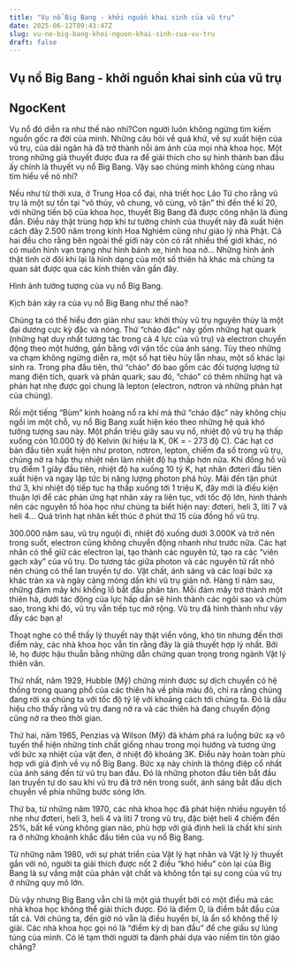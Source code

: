 ```yaml
---
title: "Vụ nổ Big Bang - khởi nguồn khai sinh của vũ trụ"
date: 2025-06-12T09:43:47Z
slug: vu-no-big-bang-khoi-nguon-khai-sinh-cua-vu-tru
draft: false
---
```


## Vụ nổ Big Bang - khởi nguồn khai sinh của vũ trụ

## NgocKent

Vụ nổ đó diễn ra như thế nào nhỉ?Con người luôn không ngừng tìm kiếm nguồn gốc ra đời của mình. Những câu hỏi về quá khứ, về sự xuất hiện của vũ trụ, của dải ngân hà đã trở thành nỗi ám ảnh của mọi nhà khoa học. Một trong những giả thuyết được đưa ra để giải thích cho sự hình thành ban đầu ấy chính là thuyết vụ nổ Big Bang. Vậy sao chúng mình không cùng nhau tìm hiểu về nó nhỉ?


Nếu như từ thời xưa, ở Trung Hoa cổ đại, nhà triết học Lão Tử cho rằng vũ trụ là một sự tồn tại “vô thủy, vô chung, vô cùng, vô tận” thì đến thế kỉ 20, với những tiến bộ của khoa học, thuyết Big Bang đã được công nhận là đúng đắn. Điều này thật trùng hợp khi tư tưởng chính của thuyết này đã xuất hiện cách đây 2.500 năm trong kinh Hoa Nghiêm cũng như giáo lý nhà Phật. Cả hai đều cho rằng bên ngoài thế giới này còn có rất nhiều thế giới khác, nó có muôn hình vạn trạng như hình bánh xe, hình hoa nở… Những hình ảnh thật tình cờ đôi khi lại là hình dạng của một số thiên hà khác mà chúng ta quan sát được qua các kính thiên văn gần đây.



Hình ảnh tưởng tượng của vụ nổ Big Bang.

Kịch bản xảy ra của vụ nổ Big Bang như thế nào?


Chúng ta có thể hiểu đơn giản như sau: khởi thủy vũ trụ nguyên thủy là một đại dương cực kỳ đặc và nóng. Thứ “cháo đặc” này gồm những hạt quark (những hạt duy nhất tương tác trong cả 4 lực của vũ trụ) và electron chuyển động theo một hướng, gần bằng với vận tốc của ánh sáng. Tùy theo những va chạm không ngừng diễn ra, một số hạt tiêu hủy lẫn nhau, một số khác lại sinh ra. Trong pha đầu tiên, thứ “cháo” đó bao gồm các đối tượng lượng tử mang điện tích, quark và phản quark; sau đó, “cháo” có thêm những hạt và phản hạt nhẹ được gọi chung là lepton (electron, nơtron và những phản hạt của chúng).








Rồi một tiếng “Bùm” kinh hoàng nổ ra khi mà thứ “cháo đặc” này không chịu ngồi im một chỗ, vụ nổ Big Bang xuất hiện kéo theo những hệ quả khó tưởng tượng sau này. Một phần triệu giây sau vụ nổ, nhiệt độ vũ trụ hạ thấp xuống còn 10.000 tỷ độ Kelvin (kí hiệu là K, 0K = - 273 độ C). Các hạt cơ bản đầu tiên xuất hiện như proton, nơtron, lepton, chiếm đa số trong vũ trụ, chúng nở ra hấp thụ nhiệt nên làm nhiệt độ hạ thấp hơn nữa. Khi đồng hồ vũ trụ điểm 1 giây đầu tiên, nhiệt độ hạ xuống 10 tỷ K, hạt nhân đơteri đầu tiên xuất hiện và ngay lập tức bị năng lượng photon phá hủy. Mãi đến tận phút thứ 3, khi nhiệt độ tiếp tục hạ thấp xuống tới 1 triệu K, đây mới là điều kiện thuận lợi để các phản ứng hạt nhân xảy ra liên tục, với tốc độ lớn, hình thành nên các nguyên tố hóa học như chúng ta biết hiện nay: đơteri, heli 3, liti 7 và heli 4… Quá trình hạt nhân kết thúc ở phút thứ 15 của đồng hồ vũ trụ.



300.000 năm sau, vũ trụ nguội đi, nhiệt độ xuống dưới 3.000K và trở nên trong suốt, electron cũng không chuyển động nhanh như trước nữa. Các hạt nhân có thể giữ các electron lại, tạo thành các nguyên tử, tạo ra các “viên gạch xây” của vũ trụ. Do tương tác giữa photon và các nguyên tử rất nhỏ nên chúng có thể lan truyền tự do. Vật chất, ánh sáng và các loại bức xạ khác tràn xa và ngày càng mỏng dần khi vũ trụ giãn nở. Hàng tỉ năm sau, những đám mây khí khổng lồ bắt đầu phân tán. Mỗi đám mây trở thành một thiên hà, dưới tác động của lực hấp dẫn sẽ hình thành các ngôi sao và chùm sao, trong khi đó, vũ trụ vẫn tiếp tục mở rộng. Vũ trụ đã hình thành như vậy đấy các bạn ạ!





Thoạt nghe có thể thấy lý thuyết này thật viển vông, khó tin nhưng đến thời điểm này, các nhà khoa học vẫn tin rằng đây là giả thuyết hợp lý nhất. Bởi lẽ, họ được hậu thuẫn bằng những dẫn chứng quan trọng trong ngành Vật lý thiên văn.


Thứ nhất, năm 1929, Hubble (Mỹ) chứng minh được sự dịch chuyển có hệ thống trong quang phổ của các thiên hà về phía màu đỏ, chỉ ra rằng chúng đang rời xa chúng ta với tốc độ tỷ lệ với khoảng cách tới chúng ta. Đó là dấu hiệu cho thấy rằng vũ trụ đang nở ra và các thiên hà đang chuyển động cũng nở ra theo thời gian.


Thứ hai, năm 1965, Penzias và Wilson (Mỹ) đã khám phá ra luồng bức xạ vô tuyến thể hiện những tính chất giống nhau trong mọi hướng và tương ứng với bức xạ nhiệt của vật đen, ở nhiệt độ khoảng 3K. Điều này hoàn toàn phù hợp với giả định về vụ nổ Big Bang. Bức xạ này chính là thông điệp cổ nhất của ánh sáng đến từ vũ trụ ban đầu. Đó là những photon đầu tiên bắt đầu lan truyền tự do sau khi vũ trụ đã trở nên trong suốt, ánh sáng bắt đầu dịch chuyển về phía những bước sóng lớn.


Thứ ba, từ những năm 1970, các nhà khoa học đã phát hiện nhiều nguyên tố nhẹ như đơteri, heli 3, heli 4 và liti 7 trong vũ trụ, đặc biệt heli 4 chiếm đến 25%, bất kể vùng không gian nào, phù hợp với giả định heli là chất khí sinh ra ở những khoảnh khắc đầu tiên của vụ nổ Big Bang.


Từ những năm 1980, với sự phát triển của Vật lý hạt nhân và Vật lý lý thuyết gắn với nó, người ta giải thích được nốt 2 điều “khó hiểu” còn lại của Big Bang là sự vắng mặt của phản vật chất và không tồn tại sự cong của vũ trụ ở những quy mô lớn.


Dù vậy nhưng Big Bang vẫn chỉ là một giả thuyết bởi có một điều mà các nhà khoa học không thể giải thích được. Đó là điểm 0, là điểm bắt đầu của tất cả. Với chúng ta, đến giờ nó vẫn là điều huyền bí, là ẩn số không thể lý giải. Các nhà khoa học gọi nó là “điểm kỳ dị ban đầu” để che giấu sự lúng túng của mình. Có lẽ tạm thời người ta đành phải dựa vào niềm tin tôn giáo chăng?